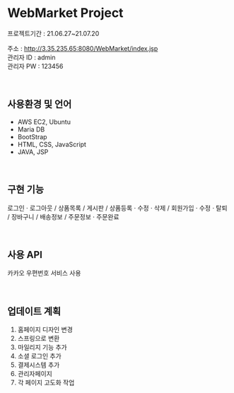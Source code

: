 # WebMarket Project
프로젝트기간 : 21.06.27~21.07.20

주소 : http://3.35.235.65:8080/WebMarket/index.jsp <br>
관리자 ID : admin <br>
관리자 PW : 123456 <br>

<br>

## 사용환경 및 언어

- AWS EC2, Ubuntu
- Maria DB
- BootStrap
- HTML, CSS, JavaScript
- JAVA, JSP

<br>

## 구현 기능

로그인 · 로그아웃 / 상품목록 / 게시판 / 상품등록 · 수정 · 삭제 / 회원가입 · 수정 · 탈퇴 / 장바구니 / 배송정보 / 주문정보 · 주문완료

<br>

## 사용 API

카카오 우편번호 서비스 사용

<br>

## 업데이트 계획

1. 홈페이지 디자인 변경
2. 스프링으로 변환
3. 마일리지 기능 추가
4. 소셜 로그인 추가
5. 결제시스템 추가
6. 관리자페이지
7. 각 페이지 고도화 작업
